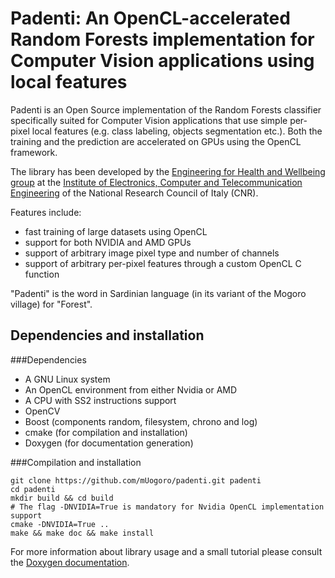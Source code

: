 # Padenti:  An OpenCL-accelerated Random Forests implementation for Computer Vision applications using local features

Padenti is an Open Source implementation of the Random Forests classifier specifically
suited for Computer Vision applications that use simple per-pixel local features (e.g.
class labeling, objects segmentation etc.). Both the training and the prediction are
accelerated on GPUs using the OpenCL framework.

The library has been developed by the
[Engineering for Health and Wellbeing group](http://www.ehw.ieiit.cnr.it/?q=computervision) at the
[Institute of Electronics, Computer and Telecommunication Engineering](http://www.ieiit.cnr.it)
of the National Research Council of Italy (CNR).

Features include:
- fast training of large datasets using OpenCL
- support for both NVIDIA and AMD GPUs
- support of arbitrary image pixel type and number of channels
- support of arbitrary per-pixel features through a custom OpenCL C function
  
"Padenti" is the word in Sardinian language (in its variant of the Mogoro village) for "Forest".

## Dependencies and installation
###Dependencies
- A GNU Linux system
- An OpenCL environment from either Nvidia or AMD
- A CPU with SS2 instructions support
- OpenCV 
- Boost (components random, filesystem, chrono and log)
- cmake (for compilation and installation)
- Doxygen (for documentation generation)

###Compilation and installation
```
git clone https://github.com/mUogoro/padenti.git padenti
cd padenti
mkdir build && cd build
# The flag -DNVIDIA=True is mandatory for Nvidia OpenCL implementation support
cmake -DNVIDIA=True ..
make && make doc && make install
```

For more information about library usage and a small tutorial please consult the
[Doxygen documentation](http://muogoro.github.io/padenti).
